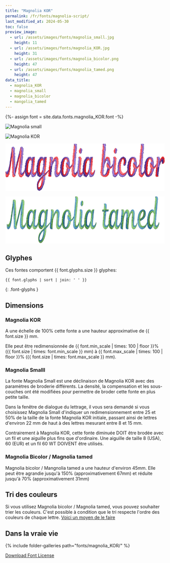 ```yaml
---
title: "Magnolia KOR"
permalink: /fr/fonts/magnolia-script/
last_modified_at: 2024-05-30
toc: false
preview_image:
  - url: /assets/images/fonts/magnolia_small.jpg
    height: 11
  - url: /assets/images/fonts/magnolia_KOR.jpg
    height: 31
  - url: /assets/images/fonts/magnolia_bicolor.png
    height: 47
  - url: /assets/images/fonts/magnolia_tamed.png
    height: 47
data_title:
  - magnolia_KOR
  - magnolia_small
  - magnolia_bicolor
  - mangolia_tamed
---
```

{%- assign font = site.data.fonts.magnolia_KOR.font -%}

<img 
     src="/assets/images/fonts/magnolia_small.jpg"
     alt="Magnolia small" height="50">

<img 
     src="/assets/images/fonts/magnolia_KOR.jpg"
     alt="Magnolia KOR" height="100">

<img 
     src="/assets/images/fonts/magnolia_bicolor.png"
     alt="Magnolia bicolor" height="150">

<img 
     src="/assets/images/fonts/magnolia_tamed.png"
     alt="Magnolia tamed" height="150">

## Glyphes

Ces fontes comportent  {{ font.glyphs.size }} glyphes:

```
{{ font.glyphs | sort | join: ' ' }}
```
{: .font-glyphs }

## Dimensions

### Magnolia KOR

A une échelle de  100% cette fonte a une hauteur approximative de  {{ font.size }} mm. 

Elle peut être redimensionnée  de {{ font.min_scale | times: 100 | floor }}% ({{ font.size | times: font.min_scale }} mm)
à {{ font.max_scale | times: 100 | floor }}% ({{ font.size | times: font.max_scale }} mm).

### Magnolia Smalll

La fonte Magnolia Small est une déclinaison de  Magnolia KOR avec des paramètres de broderie différents. La densité, la compensation et les sous-couches ont été modifiées pour permettre de broder cette fonte en plus petite taille.

Dans la fenêtre de dialogue du lettrage, il vous sera demandé si vous choisissez  Magnolia Small d'indiquer un redimensionnement entre 25 et 50% de la taille de la fonte  Magnolia KOR initiale, passant ainsi de lettres d'environ 22 mm de haut à des lettres mesurant entre 8 et 15 mm.

Contrairement à  Magnolia KOR, cette fonte diminuée DOIT être brodée avec un fil et une aiguille plus fins que d'ordinaire. Une aiguille de taille 8 (USA), 60 (EUR) et un fil 60 WT DOIVENT être utilisés.

### Magnolia Bicolor / Magnolia tamed

Magnolia bicolor / Mangnolia tamed a une hauteur d'environ 45mm. Elle peut être agrandie jusqu'à 150% (approximativement 67mm) et réduite jusqu'à 70% (approximativement 31mm)

## Tri des couleurs

Si vous utilisez Magnolia bicolor / Magnolia tamed, vous pouvez souhaiter trier les couleurs.
C'est possible à condition que le tri respecte l'ordre  des couleurs de chaque lettre. [Voici un moyen de le faire](https://inkstitch.org/fr/docs/lettering/#color-sorting)

## Dans la vraie vie

{% include folder-galleries path="fonts/magnolia_KOR/" %}

[Download Font License](https://github.com/inkstitch/inkstitch/tree/main/fonts/magnolia_KOR/LICENSE)
